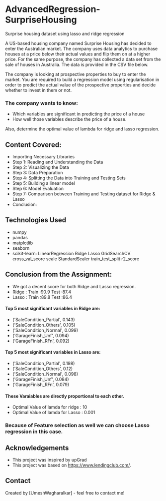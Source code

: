 # AdvancedRegression-SurpriseHousing
 Surprise housing dataset using lasso and ridge regression

A US-based housing company named Surprise Housing has decided to enter the Australian market. The company uses data analytics to purchase houses at a price below their actual values and flip them on at a higher price. For the same purpose, the company has collected a data set from the sale of houses in Australia. The data is provided in the CSV file below.
 
The company is looking at prospective properties to buy to enter the market. You are required to build a regression model using regularisation in order to predict the actual value of the prospective properties and decide whether to invest in them or not.

### The company wants to know:
- Which variables are significant in predicting the price of a house
- How well those variables describe the price of a house.

 Also, determine the optimal value of lambda for ridge and lasso regression.

## Content Covered:
- Importing Necessary Libraries
- Step 1: Reading and Understanding the Data
- Step 2: Visualizing the Data
- Step 3: Data Preparation
- Step 4: Splitting the Data into Training and Testing Sets
- Step 5: Building a linear model
- Step 6: Model Evaluation
- Step 7: Comparison between Training and Testing dataset for Ridge & Lasso
- Conclusion:

## Technologies Used
- numpy
- pandas
- matplotlib
- seaborn
- scikit-learn:
    LinearRegression
    Ridge
    Lasso
    GridSearchCV
    cross_val_score
    scale
    StandardScaler
    train_test_split
    r2_score
  
## Conclusion from the Assignment:
- We got a decent score for both Ridge and Lasso regression.
- Ridge : Train :90.9    Test :87.4
- Lasso : Train :89.8    Test :86.4

#### Top 5 most significant variables in Ridge are:

- ('SaleCondition_Partial', 0.143)
- ('SaleCondition_Others', 0.105)
- ('SaleCondition_Normal', 0.099)
- ('GarageFinish_Unf', 0.094)
- ('GarageFinish_RFn', 0.092)

#### Top 5 most significant variables in Lasso are:

- ('SaleCondition_Partial', 0.198)
- ('SaleCondition_Others', 0.12)
- ('SaleCondition_Normal', 0.098)
- ('GarageFinish_Unf', 0.084)
- ('GarageFinish_RFn', 0.079)


#### These Varaiables are directly proportional to each other.

- Optimal Value of lamda for ridge : 10
- Optimal Value of lamda for Lasso : 0.001

### Because of Feature selection as well we can choose Lasso regression in this case.

## Acknowledgements
- This project was inspired by upGrad
- This project was based on https://www.lendingclub.com/.


## Contact
Created by [UmeshWagharalkar] - feel free to contact me!
